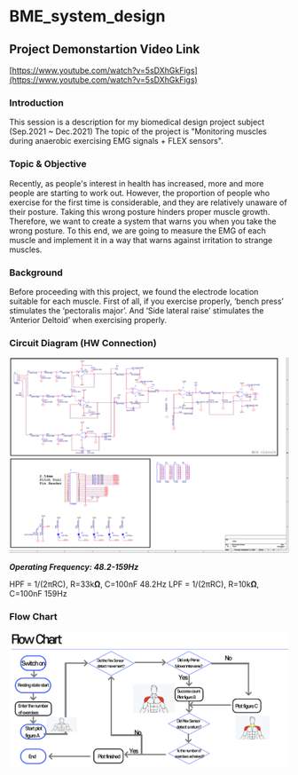 # BME_system_design


## Project Demonstartion Video Link

[https://www.youtube.com/watch?v=5sDXhGkFigs](https://www.youtube.com/watch?v=5sDXhGkFigs)


### Introduction

This session is a description for my biomedical design project subject (Sep.2021 ~ Dec.2021)
The topic of the project is "Monitoring muscles during anaerobic exercising EMG signals + FLEX sensors".

### Topic & Objective

Recently, as people's interest in health has increased, more and more people are starting to work out. However, the proportion of people who exercise for the first time is considerable, and they are relatively unaware of their posture. Taking this wrong posture hinders proper muscle growth. Therefore, we want to create a system that warns you when you take the wrong posture. To this end, we are going to measure the EMG of each muscle and implement it in a way that warns against irritation to strange muscles.

### Background

Before proceeding with this project, we found the electrode location suitable for each muscle. First of all, if you exercise properly, ‘bench press’ stimulates the ‘pectoralis major’. And ‘Side lateral raise’ stimulates the ‘Anterior Deltoid’ when exercising properly.

### Circuit Diagram (HW Connection)

![Untitled](https://raw.githubusercontent.com/lotanda17/Images/main/BME_system_design/Image_Circuit.png)


***Operating Frequency: 48.2-159Hz***

HPF = 1/(2πRC), R=33k**Ω**, C=100nF 48.2Hz
LPF = 1/(2πRC), R=10k**Ω**, C=100nF 159Hz

### Flow Chart

![Untitled](https://raw.githubusercontent.com/lotanda17/Images/main/BME_system_design/FlowChart.png)
